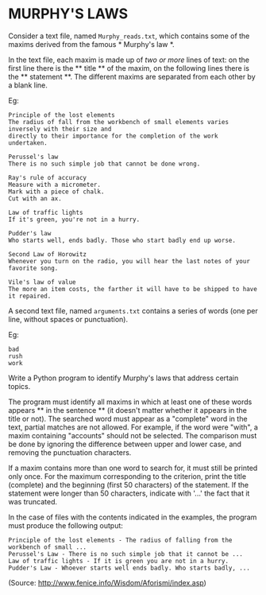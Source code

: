 # MURPHY'S LAWS

Consider a text file, named `Murphy_reads.txt`, which contains some of the maxims derived from the famous * Murphy's law *.

In the text file, each maxim is made up of _two or more_ lines of text: on the first line there is the ** title ** of the maxim, on the following lines there is the ** statement **. The different maxims are separated from each other by a blank line.

Eg:

    Principle of the lost elements
    The radius of fall from the workbench of small elements varies inversely with their size and
    directly to their importance for the completion of the work undertaken.
    
    Perussel's law
    There is no such simple job that cannot be done wrong.
    
    Ray's rule of accuracy
    Measure with a micrometer.
    Mark with a piece of chalk.
    Cut with an ax.
    
    Law of traffic lights
    If it's green, you're not in a hurry.
    
    Pudder's law
    Who starts well, ends badly. Those who start badly end up worse.
    
    Second Law of Horowitz
    Whenever you turn on the radio, you will hear the last notes of your favorite song.
    
    Vile's law of value
    The more an item costs, the farther it will have to be shipped to have it repaired.


A second text file, named `arguments.txt` contains a series of words (one per line, without spaces or punctuation).

Eg:

    bad
    rush
    work


Write a Python program to identify Murphy's laws that address certain topics.

The program must identify all maxims in which at least one of these words appears
** in the sentence ** (it doesn't matter whether it appears in the title or not).
The searched word must appear as a "complete" word in the text, partial matches are not allowed.
For example, if the word were "with", a maxim containing "accounts" should not be selected.
The comparison must be done by ignoring the difference between upper and lower case, and removing the punctuation characters.

If a maxim contains more than one word to search for, it must still be printed only once.
For the maximum corresponding to the criterion, print the title (complete) and the beginning (first 50 characters)
of the statement. If the statement were longer than 50 characters, indicate with '...' the fact that it was truncated.

In the case of files with the contents indicated in the examples, the program must produce the following output:

    Principle of the lost elements - The radius of falling from the workbench of small ...
    Perussel's Law - There is no such simple job that it cannot be ...
    Law of traffic lights - If it is green you are not in a hurry.
    Pudder's Law - Whoever starts well ends badly. Who starts badly, ...


(Source: http://www.fenice.info/Wisdom/Aforismi/index.asp)